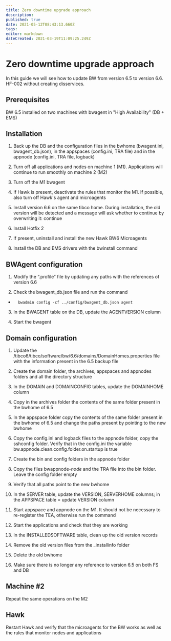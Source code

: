 ```yaml
---
title: Zero downtime upgrade approach
description: 
published: true
date: 2021-05-12T08:43:13.660Z
tags: 
editor: markdown
dateCreated: 2021-03-19T11:09:25.249Z
---
```


# Zero downtime upgrade approach
In this guide we will see how to update BW from version 6.5 to version 6.6. HF-002 without creating disservices.

## Prerequisites

BW 6.5 installed on two machines with bwagent in "High Availability" (DB + EMS)

## Installation

1. Back up the DB and the configuration files in the bwhome (bwagent.ini, bwagent_db.json), in the appspaces (config.ini, TRA file) and in the appnode (config.ini, TRA file, logback)

2. Turn off all applications and nodes on machine 1 (M1). Applications will continue to run smoothly on machine 2 (M2)

3. Turn off the M1 bwagent

4. If Hawk is present, deactivate the rules that monitor the M1. If possible, also turn off Hawk's agent and microagents

5. Install version 6.6 on the same tibco home. During installation, the old version will be detected and a message will ask whether to continue by overwriting it: continue

6. Install Hotfix 2

7. If present, uninstall and install the new Hawk BW6 Microagents

8. Install the DB and EMS drivers with the bwinstall command

## BWAgent configuration

1. Modify the “.profile” file by updating any paths with the references of version 6.6

2. Check the bwagent_db.json file and run the command
- 	
		bwadmin config -cf ../config/bwagent_db.json agent
 
3. In the BWAGENT table on the DB, update the AGENTVERSION column

4. Start the bwagent

## Domain configuration

1. Update the /tibco6/tibco/software/bw/6.6/domains/DomainHomes.properties file with the information present in the 6.5 backup file

2. Create the domain folder, the archives, appspaces and appnodes folders and all the directory structure

3. In the DOMAIN and DOMAINCONFIG tables, update the DOMAINHOME column

4. Copy in the archives folder the contents of the same folder present in the bwhome of 6.5

5. In the appspace folder copy the contents of the same folder present in the bwhome of 6.5 and change the paths present by pointing to the new bwhome

6. Copy the config.ini and logback files to the appnode folder, copy the sshconfig folder. Verify that in the config.ini the variable bw.appnode.clean.config.folder.on.startup is true

7. Create the bin and config folders in the appnode folder
 
8. Copy the files bwappnode-*node* and the TRA file into the bin folder. Leave the config folder empty

9. Verify that all paths point to the new bwhome

10. In the SERVER table, update the VERSION, SERVERHOME columns; in the APPSPACE table = update VERSION column

11. Start appspace and appnode on the M1. It should not be necessary to re-register the TEA, otherwise run the command

12. Start the applications and check that they are working

13. In the INSTALLEDSOFTWARE table, clean up the old version records

14. Remove the old version files from the _installinfo folder

15. Delete the old bwhome

16. Make sure there is no longer any reference to version 6.5 on both FS and DB

## Machine #2

Repeat the same operations on the M2

## Hawk

Restart Hawk and verify that the microagents for the BW works as well as the rules that monitor nodes and applications